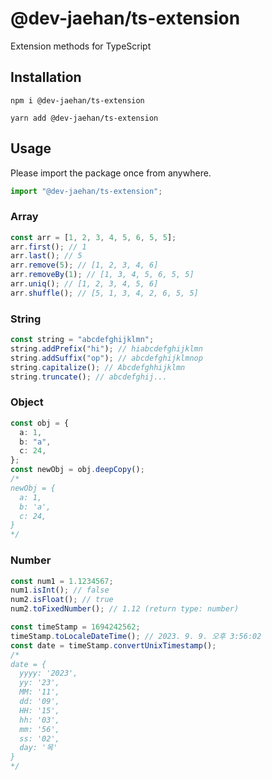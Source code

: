 # @dev-jaehan/ts-extension

Extension methods for TypeScript

## Installation

```
npm i @dev-jaehan/ts-extension
```

```
yarn add @dev-jaehan/ts-extension
```

## Usage

Please import the package once from anywhere.

```typescript
import "@dev-jaehan/ts-extension";
```

### Array

```typescript
const arr = [1, 2, 3, 4, 5, 6, 5, 5];
arr.first(); // 1
arr.last(); // 5
arr.remove(5); // [1, 2, 3, 4, 6]
arr.removeBy(1); // [1, 3, 4, 5, 6, 5, 5]
arr.uniq(); // [1, 2, 3, 4, 5, 6]
arr.shuffle(); // [5, 1, 3, 4, 2, 6, 5, 5]
```

### String

```typescript
const string = "abcdefghijklmn";
string.addPrefix("hi"); // hiabcdefghijklmn
string.addSuffix("op"); // abcdefghijklmnop
string.capitalize(); // Abcdefghhijklmn
string.truncate(); // abcdefghij...
```

### Object

```typescript
const obj = {
  a: 1,
  b: "a",
  c: 24,
};
const newObj = obj.deepCopy();
/*
newObj = {
  a: 1,
  b: 'a',
  c: 24,
}
*/
```

### Number

```typescript
const num1 = 1.1234567;
num1.isInt(); // false
num2.isFloat(); // true
num2.toFixedNumber(); // 1.12 (return type: number)

const timeStamp = 1694242562;
timeStamp.toLocaleDateTime(); // 2023. 9. 9. 오후 3:56:02
const date = timeStamp.convertUnixTimestamp();
/*
date = {
  yyyy: '2023',
  yy: '23',
  MM: '11',
  dd: '09',
  HH: '15',
  hh: '03',
  mm: '56',
  ss: '02',
  day: '목'
}
*/
```
